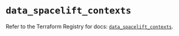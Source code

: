 # `data_spacelift_contexts`

Refer to the Terraform Registry for docs: [`data_spacelift_contexts`](https://registry.terraform.io/providers/spacelift-io/spacelift/1.27.0/docs/data-sources/contexts).
